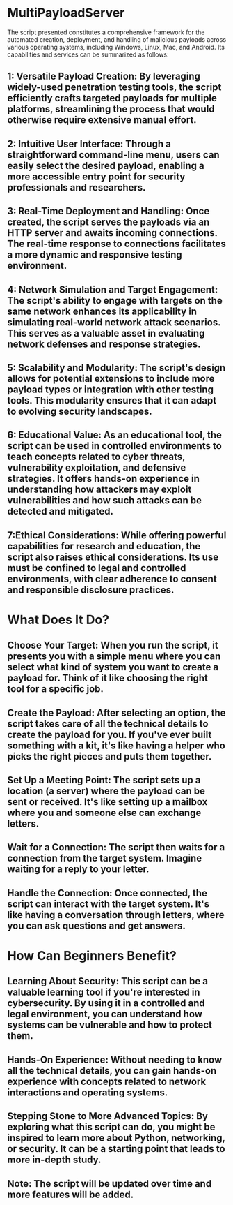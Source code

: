 # MultiPayloadServer
The script presented constitutes a comprehensive framework for the automated creation, deployment, and handling of malicious payloads across various operating systems, including Windows, Linux, Mac, and Android. Its capabilities and services can be summarized as follows:

## 1: Versatile Payload Creation: By leveraging widely-used penetration testing tools, the script efficiently crafts targeted payloads for multiple platforms, streamlining the process that would otherwise require extensive manual effort.

## 2: Intuitive User Interface: Through a straightforward command-line menu, users can easily select the desired payload, enabling a more accessible entry point for security professionals and researchers.

## 3: Real-Time Deployment and Handling: Once created, the script serves the payloads via an HTTP server and awaits incoming connections. The real-time response to connections facilitates a more dynamic and responsive testing environment.

## 4: Network Simulation and Target Engagement: The script's ability to engage with targets on the same network enhances its applicability in simulating real-world network attack scenarios. This serves as a valuable asset in evaluating network defenses and response strategies.

## 5: Scalability and Modularity: The script's design allows for potential extensions to include more payload types or integration with other testing tools. This modularity ensures that it can adapt to evolving security landscapes.

## 6: Educational Value: As an educational tool, the script can be used in controlled environments to teach concepts related to cyber threats, vulnerability exploitation, and defensive strategies. It offers hands-on experience in understanding how attackers may exploit vulnerabilities and how such attacks can be detected and mitigated.

## 7:Ethical Considerations: While offering powerful capabilities for research and education, the script also raises ethical considerations. Its use must be confined to legal and controlled environments, with clear adherence to consent and responsible disclosure practices.

# What Does It Do?

## Choose Your Target: When you run the script, it presents you with a simple menu where you can select what kind of system you want to create a payload for. Think of it like choosing the right tool for a specific job.

## Create the Payload: After selecting an option, the script takes care of all the technical details to create the payload for you. If you've ever built something with a kit, it's like having a helper who picks the right pieces and puts them together.

## Set Up a Meeting Point: The script sets up a location (a server) where the payload can be sent or received. It's like setting up a mailbox where you and someone else can exchange letters.

## Wait for a Connection: The script then waits for a connection from the target system. Imagine waiting for a reply to your letter.

## Handle the Connection: Once connected, the script can interact with the target system. It's like having a conversation through letters, where you can ask questions and get answers.

# How Can Beginners Benefit?

## Learning About Security: This script can be a valuable learning tool if you're interested in cybersecurity. By using it in a controlled and legal environment, you can understand how systems can be vulnerable and how to protect them.

## Hands-On Experience: Without needing to know all the technical details, you can gain hands-on experience with concepts related to network interactions and operating systems.

## Stepping Stone to More Advanced Topics: By exploring what this script can do, you might be inspired to learn more about Python, networking, or security. It can be a starting point that leads to more in-depth study.


## Note: The script will be updated over time and more features will be added.
